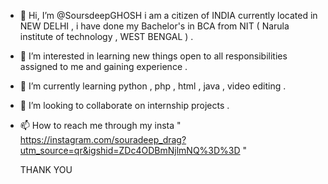 - 👋 Hi, I’m @SoursdeepGHOSH i am a citizen of INDIA currently located in NEW DELHI , i have done my Bachelor's in BCA from NIT ( Narula institute of technology , WEST BENGAL ) .
- 👀 I’m interested in learning new things open to all responsibilities assigned to me and gaining experience .
- 🌱 I’m currently learning python , php , html , java , video editing .
- 💞️ I’m looking to collaborate on internship projects .
- 📫 How to reach me through my insta " https://instagram.com/souradeep_drag?utm_source=qr&igshid=ZDc4ODBmNjlmNQ%3D%3D "

  THANK YOU
<!---
SoursdeepGHOSH/SoursdeepGHOSH is a ✨ special ✨ repository because its `README.md` (this file) appears on your GitHub profile.
You can click the Preview link to take a look at your changes.
--->
